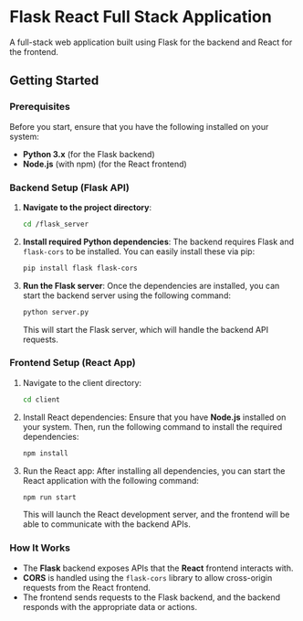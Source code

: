 
# Flask React Full Stack Application

A full-stack web application built using Flask for the backend and React for the frontend.

## Getting Started

### Prerequisites

Before you start, ensure that you have the following installed on your system:

- **Python 3.x** (for the Flask backend)
- **Node.js** (with npm) (for the React frontend)

### Backend Setup (Flask API)

1. **Navigate to the project directory**:
   ```bash
   cd /flask_server
   ```

2. **Install required Python dependencies**:
   The backend requires Flask and `flask-cors` to be installed. You can easily install these via pip:
   ```bash
   pip install flask flask-cors
   ```

3. **Run the Flask server**:
   Once the dependencies are installed, you can start the backend server using the following command:
   ```bash
   python server.py
   ```

   This will start the Flask server, which will handle the backend API requests.

### Frontend Setup (React App)

1. Navigate to the client directory:
   ```bash
   cd client
   ```

2. Install React dependencies:
   Ensure that you have **Node.js** installed on your system. Then, run the following command to install the required dependencies:
   ```bash
   npm install
   ```

3. Run the React app:
   After installing all dependencies, you can start the React application with the following command:
   ```bash
   npm run start
   ```

   This will launch the React development server, and the frontend will be able to communicate with the backend APIs.

### How It Works

- The **Flask** backend exposes APIs that the **React** frontend interacts with.
- **CORS** is handled using the `flask-cors` library to allow cross-origin requests from the React frontend.
- The frontend sends requests to the Flask backend, and the backend responds with the appropriate data or actions.


